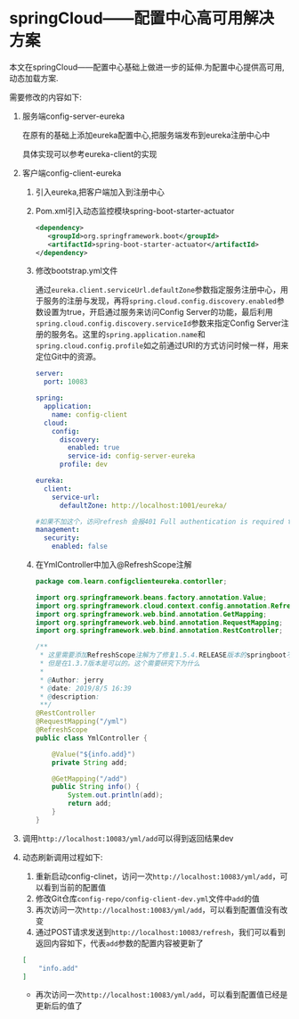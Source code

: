 # springCloud——配置中心高可用解决方案

本文在springCloud——配置中心基础上做进一步的延伸.为配置中心提供高可用,动态加载方案.

需要修改的内容如下:

1. 服务端config-server-eureka

   在原有的基础上添加eureka配置中心,把服务端发布到eureka注册中心中

   具体实现可以参考eureka-client的实现

2. 客户端config-client-eureka

   1. 引入eureka,把客户端加入到注册中心

   2. Pom.xml引入动态监控模块spring-boot-starter-actuator

      ```xml
      <dependency>
         <groupId>org.springframework.boot</groupId>
         <artifactId>spring-boot-starter-actuator</artifactId>
      </dependency>
      ```
   
   3. 修改bootstrap.yml文件
   
      通过`eureka.client.serviceUrl.defaultZone`参数指定服务注册中心，用于服务的注册与发现，再将`spring.cloud.config.discovery.enabled`参数设置为true，开启通过服务来访问Config Server的功能，最后利用`spring.cloud.config.discovery.serviceId`参数来指定Config Server注册的服务名。这里的`spring.application.name`和`spring.cloud.config.profile`如之前通过URI的方式访问时候一样，用来定位Git中的资源。
   
      ```yaml
      server:
        port: 10083
      
      spring:
        application:
          name: config-client
        cloud:
          config:
            discovery:
              enabled: true
              service-id: config-server-eureka
            profile: dev
      
      eureka:
        client:
          service-url:
            defaultZone: http://localhost:1001/eureka/
      
      #如果不加这个，访问refresh 会报401 Full authentication is required to access this resource.错误
      management:
        security:
          enabled: false
      ```
   
   4. 在YmlController中加入@RefreshScope注解
   
      ```java
      package com.learn.configclienteureka.contorller;
      
      import org.springframework.beans.factory.annotation.Value;
      import org.springframework.cloud.context.config.annotation.RefreshScope;
      import org.springframework.web.bind.annotation.GetMapping;
      import org.springframework.web.bind.annotation.RequestMapping;
      import org.springframework.web.bind.annotation.RestController;
      
      /**
       * 这里需要添加RefreshScope注解为了修复1.5.4.RELEASE版本的springboot不会自动刷新的问题
       * 但是在1.3.7版本是可以的。这个需要研究下为什么
       *
       * @Author: jerry
       * @date: 2019/8/5 16:39
       * @description:
       **/
      @RestController
      @RequestMapping("/yml")
      @RefreshScope
      public class YmlController {
      
          @Value("${info.add}")
          private String add;
      
          @GetMapping("/add")
          public String info() {
              System.out.println(add);
              return add;
          }
      }
      ```
   
3. 调用`http://localhost:10083/yml/add`可以得到返回结果dev

4. 动态刷新调用过程如下:

   1. 重新启动config-clinet，访问一次`http://localhost:10083/yml/add`，可以看到当前的配置值
   2. 修改Git仓库`config-repo/config-client-dev.yml`文件中`add`的值
   3. 再次访问一次`http://localhost:10083/yml/add`，可以看到配置值没有改变
   4. 通过POST请求发送到`http://localhost:10083/refresh`，我们可以看到返回内容如下，代表`add`参数的配置内容被更新了

   ```json
   [
       "info.add"
   ]
   ```

   - 再次访问一次`http://localhost:10083/yml/add`，可以看到配置值已经是更新后的值了

   

   

